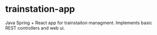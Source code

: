 # trainstation-app
Java Spring + React app for trainstaiton managment. Implements basic REST controllers and web ui.
